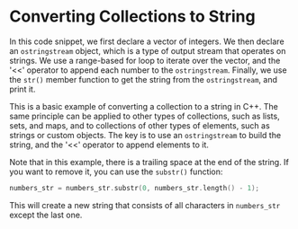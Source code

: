# Converting Collections to String

In this code snippet, we first declare a vector of integers. We then declare an `ostringstream` object, which is a type of output stream that operates on strings. We use a range-based for loop to iterate over the vector, and the '<<' operator to append each number to the `ostringstream`. Finally, we use the `str()` member function to get the string from the `ostringstream`, and print it.

This is a basic example of converting a collection to a string in C++. The same principle can be applied to other types of collections, such as lists, sets, and maps, and to collections of other types of elements, such as strings or custom objects. The key is to use an `ostringstream` to build the string, and the '<<' operator to append elements to it.

Note that in this example, there is a trailing space at the end of the string. If you want to remove it, you can use the `substr()` function:

```cpp
numbers_str = numbers_str.substr(0, numbers_str.length() - 1);
```

This will create a new string that consists of all characters in `numbers_str` except the last one.
